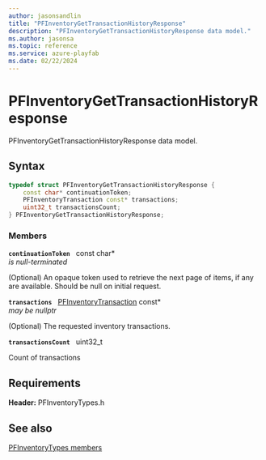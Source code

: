 ```yaml
---
author: jasonsandlin
title: "PFInventoryGetTransactionHistoryResponse"
description: "PFInventoryGetTransactionHistoryResponse data model."
ms.author: jasonsa
ms.topic: reference
ms.service: azure-playfab
ms.date: 02/22/2024
---
```


# PFInventoryGetTransactionHistoryResponse  

PFInventoryGetTransactionHistoryResponse data model.  

## Syntax  
  
```cpp
typedef struct PFInventoryGetTransactionHistoryResponse {  
    const char* continuationToken;  
    PFInventoryTransaction const* transactions;  
    uint32_t transactionsCount;  
} PFInventoryGetTransactionHistoryResponse;  
```
  
### Members  
  
**`continuationToken`** &nbsp; const char*  
*is null-terminated*  
  
(Optional) An opaque token used to retrieve the next page of items, if any are available. Should be null on initial request.
  
**`transactions`** &nbsp; [PFInventoryTransaction](pfinventorytransaction.md) const*  
*may be nullptr*  
  
(Optional) The requested inventory transactions.
  
**`transactionsCount`** &nbsp; uint32_t  
  
Count of transactions
  
  
## Requirements  
  
**Header:** PFInventoryTypes.h
  
## See also  
[PFInventoryTypes members](../pfinventorytypes_members.md)  

  
  
